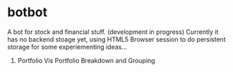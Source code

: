 # botbot
A bot for stock and financial stuff. (development in progress) 
Currently it has no backend stoage yet, using HTML5 Browser session to do persistent storage for some experiementing ideas...

1. Portfolio Vis
Portfolio Breakdown and Grouping




